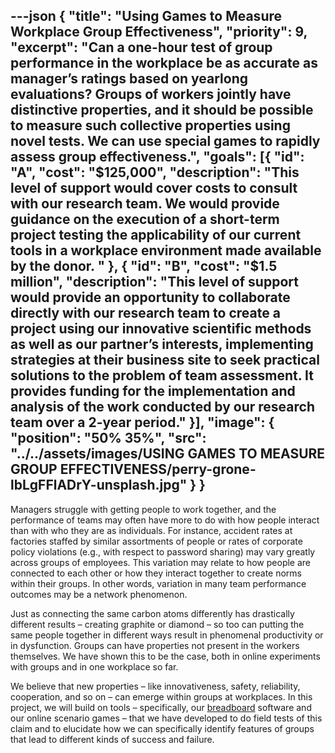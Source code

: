 ---json
{
  "title": "Using Games to Measure Workplace Group Effectiveness",
  "priority": 9,
  "excerpt": "Can a one-hour test of group performance in the workplace be as accurate as manager’s ratings based on yearlong evaluations? Groups of workers jointly have distinctive properties, and it should be possible to measure such collective properties using novel tests. We can use special games to rapidly assess group effectiveness.",
  "goals": [{
    "id": "A",
    "cost": "$125,000",
    "description": "This level of support would cover costs to consult with our research team. We would provide guidance on the execution of a short-term project testing the applicability of our current tools in a workplace environment made available by the donor. "
  }, {
    "id": "B",
    "cost": "$1.5 million",
    "description": "This level of support would provide an opportunity to collaborate directly with our research team to create a project using our innovative scientific methods as well as our partner’s interests, implementing strategies at their business site to seek practical solutions to the problem of team assessment. It provides funding for the implementation and analysis of the work conducted by our research team over a 2-year period."
  }],
  "image": {
    "position": "50% 35%",
    "src": "../../assets/images/USING GAMES TO MEASURE GROUP EFFECTIVENESS/perry-grone-lbLgFFlADrY-unsplash.jpg"
  }
}
---

Managers struggle with getting people to work together, and the performance of teams may often have more to do with how people interact than with who they are as individuals. For instance, accident rates at factories staffed by similar assortments of people or rates of corporate policy violations (e.g., with respect to password sharing) may vary greatly across groups of employees. This variation may relate to how people are connected to each other or how they interact together to create norms within their groups. In other words, variation in many team performance outcomes may be a network phenomenon.

Just as connecting the same carbon atoms differently has drastically different results – creating graphite or diamond – so too can putting the same people together in different ways result in phenomenal productivity or in dysfunction. Groups can have properties not present in the workers themselves. We have shown this to be the case, both in online experiments with groups and in one workplace so far.

We believe that new properties – like innovativeness, safety, reliability, cooperation, and so on – can emerge within groups at workplaces. In this project, we will build on tools – specifically, our [breadboard] software and our online scenario games – that we have developed to do field tests of this claim and to elucidate how we can specifically identify features of groups that lead to different kinds of success and failure. 

[breadboard]: http://breadboard.yale.edu